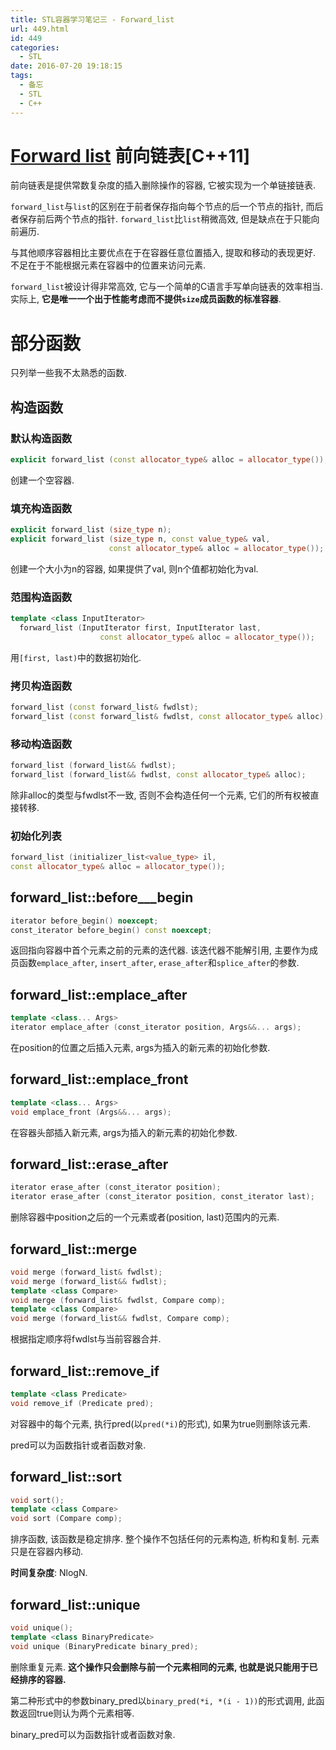 ```yaml
---
title: STL容器学习笔记三 - Forward_list
url: 449.html
id: 449
categories:
  - STL
date: 2016-07-20 19:18:15
tags:
  - 备忘
  - STL
  - C++
---
```


# [Forward list](http://www.cplusplus.com/reference/forward_list/forward_list/) 前向链表[C++11]

前向链表是提供常数复杂度的插入删除操作的容器, 它被实现为一个单链接链表.

`forward_list`与`list`的区别在于前者保存指向每个节点的后一个节点的指针, 而后者保存前后两个节点的指针. `forward_list`比`list`稍微高效, 但是缺点在于只能向前遍历.

与其他顺序容器相比主要优点在于在容器任意位置插入, 提取和移动的表现更好. 不足在于不能根据元素在容器中的位置来访问元素.

`forward_list`被设计得非常高效, 它与一个简单的C语言手写单向链表的效率相当. 实际上, **它是唯一一个出于性能考虑而不提供`size`成员函数的标准容器**.

# 部分函数

只列举一些我不太熟悉的函数.

## 构造函数

### 默认构造函数

```c++
explicit forward_list (const allocator_type& alloc = allocator_type());
```

创建一个空容器.
​    
### 填充构造函数

```c++
explicit forward_list (size_type n);
explicit forward_list (size_type n, const value_type& val,
                      const allocator_type& alloc = allocator_type());
```

创建一个大小为n的容器, 如果提供了val, 则n个值都初始化为val.
​    
### 范围构造函数

```c++
template <class InputIterator>
  forward_list (InputIterator first, InputIterator last,
                    const allocator_type& alloc = allocator_type());
```

用`[first, last)`中的数据初始化.

### 拷贝构造函数

```c++
forward_list (const forward_list& fwdlst);
forward_list (const forward_list& fwdlst, const allocator_type& alloc);
```
    
### 移动构造函数
    
```c++
forward_list (forward_list&& fwdlst);
forward_list (forward_list&& fwdlst, const allocator_type& alloc);
```
    
除非alloc的类型与fwdlst不一致, 否则不会构造任何一个元素, 它们的所有权被直接转移.
    
### 初始化列表
    
```c++
forward_list (initializer_list<value_type> il,
const allocator_type& alloc = allocator_type());
```

## forward_list::before___begin

```c++
iterator before_begin() noexcept;
const_iterator before_begin() const noexcept;
```

返回指向容器中首个元素之前的元素的迭代器. 该迭代器不能解引用, 主要作为成员函数`emplace_after`, `insert_after`, `erase_after`和`splice_after`的参数.

## forward_list::emplace_after

```c++
template <class... Args>
iterator emplace_after (const_iterator position, Args&&... args);
```

在position的位置之后插入元素, args为插入的新元素的初始化参数.

## forward_list::emplace_front

```c++
template <class... Args>
void emplace_front (Args&&... args);
```

在容器头部插入新元素, args为插入的新元素的初始化参数.

## forward_list::erase_after

```c++
iterator erase_after (const_iterator position);
iterator erase_after (const_iterator position, const_iterator last);
```

删除容器中position之后的一个元素或者(position, last)范围内的元素.

## forward_list::merge

```c++
void merge (forward_list& fwdlst);
void merge (forward_list&& fwdlst);
template <class Compare>
void merge (forward_list& fwdlst, Compare comp);
template <class Compare>
void merge (forward_list&& fwdlst, Compare comp);
```

根据指定顺序将fwdlst与当前容器合并.

## forward_list::remove_if

```c++
template <class Predicate>
void remove_if (Predicate pred);
```

对容器中的每个元素, 执行pred(以`pred(*i)`的形式), 如果为true则删除该元素.

pred可以为函数指针或者函数对象.

## forward_list::sort

```c++
void sort();
template <class Compare>
void sort (Compare comp);
```

排序函数, 该函数是稳定排序. 整个操作不包括任何的元素构造, 析构和复制. 元素只是在容器内移动.

**时间复杂度**: NlogN.

## forward_list::unique

```c++
void unique();
template <class BinaryPredicate>
void unique (BinaryPredicate binary_pred);
```

删除重复元素. **这个操作只会删除与前一个元素相同的元素, 也就是说只能用于已经排序的容器.**

第二种形式中的参数binary_pred以`binary_pred(*i, *(i - 1))`的形式调用, 此函数返回true则认为两个元素相等.

binary_pred可以为函数指针或者函数对象.